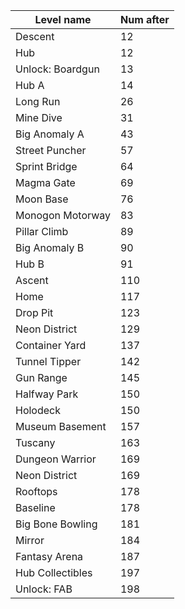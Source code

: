 | Level name       | Num after |
| ---------------- | --------- |
| Descent          | 12        |
| Hub              | 12        |
| Unlock: Boardgun | 13        |
| Hub A            | 14        |
| Long Run         | 26        |
| Mine Dive        | 31        |
| Big Anomaly A    | 43        |
| Street Puncher   | 57        |
| Sprint Bridge    | 64        |
| Magma Gate       | 69        |
| Moon Base        | 76        |
| Monogon Motorway | 83        |
| Pillar Climb     | 89        |
| Big Anomaly B    | 90        |
| Hub B            | 91        |
| Ascent           | 110       |
| Home             | 117       |
| Drop Pit         | 123       |
| Neon District    | 129       |
| Container Yard   | 137       |
| Tunnel Tipper    | 142       |
| Gun Range        | 145       |
| Halfway Park     | 150       |
| Holodeck         | 150       |
| Museum Basement  | 157       |
| Tuscany          | 163       |
| Dungeon Warrior  | 169       |
| Neon District    | 169       |
| Rooftops         | 178       |
| Baseline         | 178       |
| Big Bone Bowling | 181       |
| Mirror           | 184       |
| Fantasy Arena    | 187       |
| Hub Collectibles | 197       |
| Unlock: FAB      | 198       |
